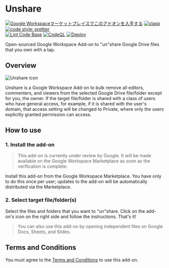 # Unshare

[![Google Workspaceマーケットプレイスでこのアドオンを入手する](https://img.shields.io/badge/Google%20Workspace%20Add--on-Available-green?style=flat-square)](https://workspace.google.com/marketplace/app/unshare/493847743062) [![clasp](https://img.shields.io/badge/built%20with-clasp-4285f4.svg?style=flat-square)](https://github.com/google/clasp) [![code style: prettier](https://img.shields.io/badge/code_style-prettier-ff69b4.svg?style=flat-square)](https://github.com/prettier/prettier)  
[![Lint Code Base](https://github.com/ttsukagoshi/unshare/actions/workflows/linter.yml/badge.svg)](https://github.com/ttsukagoshi/unshare/actions/workflows/linter.yml) [![CodeQL](https://github.com/ttsukagoshi/unshare/actions/workflows/codeql-analysis.yml/badge.svg)](https://github.com/ttsukagoshi/unshare/actions/workflows/codeql-analysis.yml) [![Deploy](https://github.com/ttsukagoshi/unshare/actions/workflows/deploy.yml/badge.svg)](https://github.com/ttsukagoshi/unshare/actions/workflows/deploy.yml)

Open-sourced Google Workspace Add-on to "un"share Google Drive files that you own with a tap.

## Overview

![Unshare icon](https://lh3.googleusercontent.com/pw/AM-JKLUeE_Ws9D1PaPh9_8CVmjpbscs1hQc8viJ_eBoZQ6OdolI3GyNrfAoWAy3w7hhvM2NSWY1EdFLsvCu2j5U7gtExx7Ou5uEctsImUiIvzDlKFRJl0LwRVqBMD7j2FHAiIsfS0-Vy7aFn5kaDh4MSvXZ4=s96-no)

Unshare is a Google Workspace Add-on to bulk remove all editors, commenters, and viewers from the selected Google Drive file/folder except for you, the owner. If the target file/folder is shared with a class of users who have general access, for example, if it is shared with the user's domain, that access setting will be changed to Private, where only the users explicitly granted permission can access.

## How to use

### 1. Install the add-on

> This add-on is currently under review by Google. It will be made available on the Google Workspace Marketplace as soon as the verification is complete.

Install this add-on from the Google Workspace Marketplace. You have only to do this once per user; updates to the add-on will be automatically distributed via the Marketplace.

### 2. Select target file/folder(s)

Select the files and folders that you want to "un"share. Click on the add-on's icon on the right side and follow the instructions. That's it!

> You can also use this add-on by opening independent files on Google Docs, Sheets, and Slides.

## Terms and Conditions

You must agree to the [Terms and Conditions](https://www.scriptable-assets.page/add-ons/unshare/#terms-and-conditions) to use this add-on.
